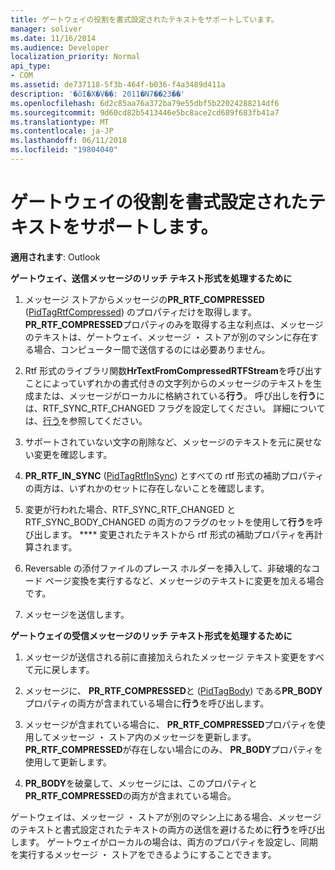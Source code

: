 ```yaml
---
title: ゲートウェイの役割を書式設定されたテキストをサポートしています。
manager: soliver
ms.date: 11/16/2014
ms.audience: Developer
localization_priority: Normal
api_type:
- COM
ms.assetid: de737118-5f3b-464f-b036-f4a3489d411a
description: '�ŏI�X�V��: 2011�N7��23��'
ms.openlocfilehash: 6d2c85aa76a372ba79e55dbf5b22024288214df6
ms.sourcegitcommit: 9d60cd82b5413446e5bc8ace2cd689f683fb41a7
ms.translationtype: MT
ms.contentlocale: ja-JP
ms.lasthandoff: 06/11/2018
ms.locfileid: "19804040"
---
```

# <a name="supporting-formatted-text-gateway-responsibilities"></a>ゲートウェイの役割を書式設定されたテキストをサポートします。

  
  
**適用されます**: Outlook 
  
 **ゲートウェイ、送信メッセージのリッチ テキスト形式を処理するために**
  
1. メッセージ ストアからメッセージの**PR_RTF_COMPRESSED** ([PidTagRtfCompressed](pidtagrtfcompressed-canonical-property.md)) のプロパティだけを取得します。 **PR_RTF_COMPRESSED**プロパティのみを取得する主な利点は、メッセージのテキストは、ゲートウェイ、メッセージ ・ ストアが別のマシンに存在する場合、コンピューター間で送信するのには必要ありません。 
    
2. Rtf 形式のライブラリ関数**HrTextFromCompressedRTFStream**を呼び出すことによっていずれかの書式付きの文字列からのメッセージのテキストを生成または、メッセージがローカルに格納されている**行う**。 呼び出しを**行う**には、RTF_SYNC_RTF_CHANGED フラグを設定してください。 詳細については、[行う](rtfsync.md)を参照してください。
    
3. サポートされていない文字の削除など、メッセージのテキストを元に戻せない変更を確認します。 
    
4. **PR_RTF_IN_SYNC** ([PidTagRtfInSync](pidtagrtfinsync-canonical-property.md)) とすべての rtf 形式の補助プロパティの両方は、いずれかのセットに存在しないことを確認します。
    
5. 変更が行われた場合、RTF_SYNC_RTF_CHANGED と RTF_SYNC_BODY_CHANGED の両方のフラグのセットを使用して**行う**を呼び出します。 **** 変更されたテキストから rtf 形式の補助プロパティを再計算されます。 
    
6. Reversable の添付ファイルのプレース ホルダーを挿入して、非破壊的なコード ページ変換を実行するなど、メッセージのテキストに変更を加える場合です。
    
7. メッセージを送信します。
    
 **ゲートウェイの受信メッセージのリッチ テキスト形式を処理するために**
  
1. メッセージが送信される前に直接加えられたメッセージ テキスト変更をすべて元に戻します。 
    
2. メッセージに、 **PR_RTF_COMPRESSED**と ([PidTagBody](pidtagbody-canonical-property.md)) である**PR_BODY**プロパティの両方が含まれている場合に**行う**を呼び出します。 
    
3. メッセージが含まれている場合に、 **PR_RTF_COMPRESSED**プロパティを使用してメッセージ ・ ストア内のメッセージを更新します。**PR_RTF_COMPRESSED**が存在しない場合にのみ、 **PR_BODY**プロパティを使用して更新します。 
    
4. **PR_BODY**を破棄して、メッセージには、このプロパティと**PR_RTF_COMPRESSED**の両方が含まれている場合。
    
ゲートウェイは、メッセージ ・ ストアが別のマシン上にある場合、メッセージのテキストと書式設定されたテキストの両方の送信を避けるために**行う**を呼び出します。 ゲートウェイがローカルの場合は、両方のプロパティを設定し、同期を実行するメッセージ ・ ストアをできるようにすることできます。 
  

